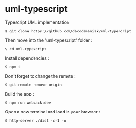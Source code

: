 # uml-typescript
Typescript UML implementation

`$ git clone https://github.com/dacodemaniak/uml-typescript`

Then move into the 'uml-typescript' folder :

`$ cd uml-typescript`

Install dependencies :

`$ npm i`

Don't forget to change the remote :

`$ git remote remove origin `

Build the app :

`$ npm run webpack:dev`

Open a new terminal and load in your browser :

`$ http-server ./dist -c-1 -o`
